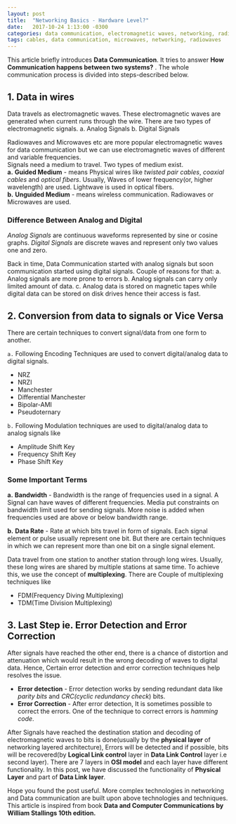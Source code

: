 ```yaml
---
layout: post
title:  "Networking Basics - Hardware Level?"
date:   2017-10-24 1:13:00 -0300
categories: data communication, electromagnetic waves, networking, radiowaves, microwaves
tags: cables, data communication, microwaves, networking, radiowaves
---
```

This article briefly introduces **Data Communication**. It tries to answer **How Communication happens between two systems?** .
The whole communication process is divided into steps-described below.

## 1. Data in wires
Data travels as electromagnetic waves. These electromagnetic waves are generated when current runs through the wire.
There are two types of electromagnetic signals.
a. Analog Signals
b. Digital Signals

Radiowaves and Microwaves etc are more popular electromagnetic waves for data communication but we can use electromagnetic waves of different and variable  frequencies.   
Signals need a medium to travel. Two types of medium exist.   
**a.** **Guided Medium** - means Physical wires like *twisted pair cables*, *coaxial cables* and *optical fibers*. Usually, Waves of lower frequency(or, higher wavelength) are used. Lightwave is used in optical fibers.  
**b.** **Unguided Medium** - means wireless communication. Radiowaves or Microwaves are used.

### Difference Between Analog and Digital 
*Analog Signals* are continuous waveforms represented by sine or cosine graphs. 
*Digital Signals* are discrete waves and represent only two values one and zero.

Back in time, Data Communication started with analog signals but soon communication started using digital signals.
Couple of reasons for that:
a. Analog signals are more prone to errors
b. Analog signals can carry only limited amount of data.
c. Analog data is stored on magnetic tapes while digital data can be stored on disk drives hence their access is fast.

## 2. Conversion from data to signals or Vice Versa
There are certain techniques to convert signal/data from one form to another. 

`a.` Following Encoding Techniques are used to convert digital/analog data to digital signals. 
* NRZ
* NRZI
* Manchester
* Differential Manchester
* Bipolar-AMI
* Pseudoternary

`b.` Following Modulation techniques are used to digital/analog data to analog signals like 
* Amplitude Shift Key
* Frequency Shift Key
* Phase Shift Key


### Some Important Terms
**a.** **Bandwidth** - Bandwidth is the range of frequencies used in a signal. A Signal can have waves of different frequencies. Media put constraints on bandwidth limit used for sending signals. More noise is added when frequencies used are above or below bandwidth range. 

**b.** **Data Rate** - Rate at which bits travel in form of signals. Each signal element or pulse usually represent one bit. But there are certain techniques in which we can represent more than one bit on a single signal element.

 Data travel from one station to another station through long wires. Usually, these long wires are shared by multiple stations at same time. To achieve this, we use the concept of **multiplexing**. There are Couple of multiplexing techniques like 
* FDM(Frequency Diving Multiplexing)
* TDM(Time Division Multiplexing)


## 3. Last Step ie. **Error Detection and Error Correction**

After signals have reached the other end, there is a chance of distortion and attenuation which would result in the wrong decoding of waves to digital data. Hence, Certain error detection and error correction techniques help resolves the issue.

* **Error detection** - Error detection works by sending redundant data like *parity bits* and *CRC(cyclic redundancy check*) bits.  
* **Error Correction** - After error detection, It is sometimes possible to correct the errors. One of the technique to correct errors is *hamming code*. 

After Signals have reached the destination station and decoding of electromagnetic waves to bits is done(usually by the **physical layer** of networking layered architecture), Errors will be detected and if possible, bits will be recovered(by **Logical Link control** layer in **Data Link Control** layer i.e second layer). There are 7 layers in **OSI model** and each layer have different functionality. In this post, we have discussed the functionality of **Physical Layer** and part of **Data Link layer**. 

Hope you found the post useful. More complex technologies in networking and Data communication are built upon above technologies and techniques. This article is inspired from book **Data and Computer Communications by William Stallings 10th edition.**

